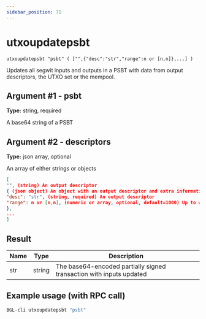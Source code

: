 ```yaml
---
sidebar_position: 71
---
```


# utxoupdatepsbt

`utxoupdatepsbt "psbt" ( ["",{"desc":"str","range":n or [n,n]},...] )`

Updates all segwit inputs and outputs in a PSBT with data from output descriptors, the UTXO set or the mempool.

## Argument #1 - psbt

**Type:** string, required

A base64 string of a PSBT

## Argument #2 - descriptors

**Type:** json array, optional

An array of either strings or objects

```json
[
"", (string) An output descriptor
{ (json object) An object with an output descriptor and extra information
"desc": "str", (string, required) An output descriptor
"range": n or [n,n], (numeric or array, optional, default=1000) Up to what index HD chains should be explored (either end or [begin,end])
},
...
]
```

## Result

| Name | Type   | Description                                                         |
| ---- | ------ | ------------------------------------------------------------------- |
| str  | string | The base64-encoded partially signed transaction with inputs updated |

## Example usage (with RPC call)

```sh
BGL-cli utxoupdatepsbt "psbt"
```
